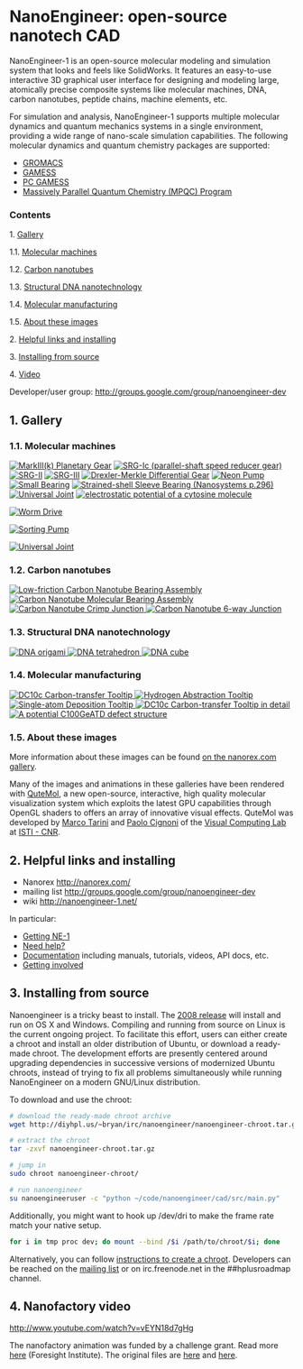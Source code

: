 NanoEngineer: open-source nanotech CAD
==============================

NanoEngineer-1 is an open-source molecular modeling and simulation system that looks and feels like SolidWorks. It features an easy-to-use interactive 3D graphical user interface for designing and modeling large, atomically precise composite systems like molecular machines, DNA, carbon nanotubes, peptide chains, machine elements, etc.

For simulation and analysis, NanoEngineer-1 supports multiple molecular dynamics and quantum mechanics systems in a single environment, providing a wide range of nano-scale simulation capabilities. The following molecular dynamics and quantum chemistry packages are supported:

 * [GROMACS](http://www.gromacs.org/gromacs/features/feature-summary.html)
 * [GAMESS](http://www.msg.ameslab.gov/GAMESS/)
 * [PC GAMESS](http://classic.chem.msu.su/gran/gamess/)
 * [Massively Parallel Quantum Chemistry (MPQC) Program](http://www.mpqc.org/)

### Contents

1\.    [Gallery](#gallery)

1.1\.    [Molecular machines](#molecularmachines)

1.2\.    [Carbon nanotubes](#carbonnanotubes)

1.3\.    [Structural DNA nanotechnology](#dnananotech)

1.4\.    [Molecular manufacturing](#molecularmanufacturing)

1.5\.    [About these images](#abouttheseimages)

2\.    [Helpful links and installing](#helpfullinks)

3\.    [Installing from source](#installing)

4\.    [Video](#video)

Developer/user group: http://groups.google.com/group/nanoengineer-dev

<a name="gallery" />

1\. Gallery
------------

<a name="molecularmachines" />

### 1.1\. Molecular machines

<a href="http://nanoengineer-1.com/content/index.php?option=com_content&task=view&id=52&Itemid=62"><img title="MarkIII(k) Planetary Gear" src="http://nanoengineer-1.com/content/images/stories/gallery/assemblies/gears/mark-iiik/a8/a8_qm_animation5.gif" /></a>
<a href="http://nanoengineer-1.com/content/index.php?option=com_content&task=view&id=46&Itemid=56"><img title="SRG-Ic (parallel-shaft speed reducer gear)" src="http://nanoengineer-1.com/content/images/stories/gallery/assemblies/gears/srg-i/a8/a8_qm_animation5.gif" /></a>
<a href="http://nanoengineer-1.com/content/index.php?option=com_content&task=view&id=51&Itemid=61"><img title="SRG-II" src="http://nanoengineer-1.com/content/images/stories/gallery/assemblies/gears/srg-ii/a8/a8_pov_small_animation2.gif" /></a>
<a href="http://nanoengineer-1.com/content/index.php?option=com_content&task=view&id=42&Itemid=52"><img title="SRG-III" src="http://nanoengineer-1.com/content/images/stories/gallery/assemblies/gears/srg-iii/a8/a8_pov_animation2.gif" /></a>
<a href="http://nanoengineer-1.com/content/index.php?option=com_content&task=view&id=44&Itemid=54"><img title="Drexler-Merkle Differential Gear" src="http://nanoengineer-1.com/content/images/stories/gallery/assemblies/gears/diff%20gear/a8/a8_pov_animation2.gif" /></a>
<a href="http://nanoengineer-1.com/content/index.php?option=com_content&task=view&id=45&Itemid=55"><img title="Neon Pump" src="http://nanoengineer-1.com/content/images/stories/gallery/assemblies/pumps/neon%20pump/a8_qm_neonpump1.gif" /></a>
<a href="http://nanoengineer-1.com/content/index.php?option=com_content&task=view&id=47&Itemid=57"><img title="Small Bearing" src="http://nanoengineer-1.com/content/images/stories/gallery/assemblies/bearings/small%20bearing/a8/pov_animation2.gif" /></a>
<a href="http://nanoengineer-1.com/content/index.php?option=com_content&task=view&id=48&Itemid=58"><img title="Strained-shell Sleeve Bearing (Nanosystems p.296)" src="http://nanoengineer-1.com/content/images/stories/gallery/assemblies/bearings/large%20bearing/a8/pov_animation1.gif" /></a>
<a href="http://nanoengineer-1.com/content/index.php?option=com_content&task=view&id=41&Itemid=51"><img title="Universal Joint" src="http://nanoengineer-1.com/content/images/stories/gallery/assemblies/couplings/universal%20joint/a8/a8_animation3.gif" /></a>
<a href="http://nanoengineer-1.com/content/index.php?option=com_content&task=view&id=43&Itemid=53"><img title="electrostatic potential of a cytosine molecule" src="http://nanoengineer-1.com/content/images/stories/gallery/assemblies/bearings/small%20bearing/a8/esp/esp_ne1_animations/smallbearing_cpk_esp7.gif" /></a>

<a href="http://www.nanoengineer-1.net/mediawiki/index.php?title=Worm_Drive"><img title="Worm Drive" src="http://www.nanoengineer-1.net/mediawiki/images/5/54/WormGearAnimation1.gif" /></a>

<a href="http://www.nanoengineer-1.net/mediawiki/index.php?title=Sorting_Pump"><img title="Sorting Pump" src="http://www.nanoengineer-1.net/mediawiki/images/1/10/SortingPump1.png" /></a>

<a href="http://www.nanoengineer-1.net/mediawiki/index.php?title=Universal_Joint"><img title="Universal Joint" src="http://www.nanoengineer-1.net/mediawiki/images/3/3c/A8_ujoint_motors2.png" /></a>

<a name="carbonnanotubes" />

### 1.2\. Carbon nanotubes

<a href="http://nanoengineer-1.com/content/index.php?option=com_content&task=view&id=38&Itemid=48">
<img title="Low-friction Carbon Nanotube Bearing Assembly" src="http://nanoengineer-1.com/content/images/stories/gallery/cnt/ringrod_16mer_1.png" />
<img title="Carbon Nanotube Molecular Bearing Assembly" src="http://nanoengineer-1.com/content/images/stories/gallery/cnt/14x22dwcntsimspinwheelcut_2.png" />
<img title="Carbon Nanotube Crimp Junction" src="http://nanoengineer-1.com/content/images/stories/gallery/cnt/cnt_crimpjunc1.png" />
<img title="Carbon Nanotube 6-way Junction" src="http://nanoengineer-1.com/content/images/stories/gallery/cnt/nanotube_octahedron_si_hinges1.png" />
</a>

<a name="dnananotech" />

### 1.3\. Structural DNA nanotechnology

<a href="http://nanoengineer-1.com/content/index.php?option=com_content&task=view&id=37&Itemid=47">
<img title="DNA origami" src="http://nanoengineer-1.com/content/images/stories/gallery/sdn/dna_origami3_256.png" />
<img title="DNA tetrahedron" src="http://nanoengineer-1.com/content/images/stories/gallery/sdn/dna_tetrahedron1_256.png" />
<img title="DNA cube" src="http://nanoengineer-1.com/content/images/stories/gallery/sdn/dna_cube7.png" />
</a>

<a name="molecularmanufacturing" />

### 1.4\. Molecular manufacturing

<a href="http://nanoengineer-1.com/content/index.php?option=com_content&task=view&id=39&Itemid=49">
<img title="DC10c Carbon-transfer Tooltip" src="http://nanoengineer-1.com/content/images/stories/gallery/manufacturing/dc10c_holder1.png" />
<img title="Hydrogen Abstraction Tooltip" src="http://nanoengineer-1.com/content/images/stories/gallery/manufacturing/abstracter_1.png" />
<img title="Single-atom Deposition Tooltip" src="http://nanoengineer-1.com/content/images/stories/gallery/manufacturing/singleatom_assembly1.png" />
<img title="DC10c Carbon-transfer Tooltip in detail" src="http://nanoengineer-1.com/content/images/stories/gallery/manufacturing/dc10c_1.png" />
<img title="A potential C100GeATD defect structure" src="http://nanoengineer-1.com/content/images/stories/gallery/manufacturing/c100geatd.png" />
</a>

<a name="abouttheseimages" />

### 1.5\. About these images

More information about these images can be found [on the nanorex.com gallery](http://nanoengineer-1.com/content/index.php?option=com_content&task=view&id=36&Itemid=46).

Many of the images and animations in these galleries have been rendered with [QuteMol](http://qutemol.sourceforge.net/), a new open-source, interactive, high quality molecular visualization system which exploits the latest GPU capabilities through OpenGL shaders to offers an array of innovative visual effects. QuteMol was developed by [Marco Tarini](http://vcg.isti.cnr.it/~tarini) and [Paolo Cignoni](http://vcg.isti.cnr.it/~cignoni) of the [Visual Computing Lab](http://vcg.isti.cnr.it/) at [ISTI - CNR](http://www.isti.cnr.it/).

<a name="helpfullinks" />

2\. Helpful links and installing
------------

 * Nanorex http://nanorex.com/
 * mailing list http://groups.google.com/group/nanoengineer-dev
 * wiki http://nanoengineer-1.net/

In particular:

 * [Getting NE-1](http://www.nanoengineer-1.net/mediawiki/index.php?title=Get_NanoEngineer-1)
 * [Need help?](http://www.nanoengineer-1.net/mediawiki/index.php?title=Help)
 * [Documentation](http://www.nanoengineer-1.net/mediawiki/index.php?title=Category:Documentation) including manuals, tutorials, videos, API docs, etc.
 * [Getting involved](http://www.nanoengineer-1.net/mediawiki/index.php?title=Category:Contribute)

<a name="installing" />

3\. Installing from source
------------

Nanoengineer is a tricky beast to install. The [2008 release](http://www.nanoengineer-1.net/mediawiki/index.php?title=Get_NanoEngineer-1) will install and run on OS X and Windows. Compiling and running from source on Linux is the current ongoing project. To facilitate this effort, users can either create a chroot and install an older distribution of Ubuntu, or download a ready-made chroot. The development efforts are presently centered around upgrading dependencies in successive versions of modernized Ubuntu chroots, instead of trying to fix all problems simultaneously while running NanoEngineer on a modern GNU/Linux distribution.

To download and use the chroot:

```bash
# download the ready-made chroot archive
wget http://diyhpl.us/~bryan/irc/nanoengineer/nanoengineer-chroot.tar.gz

# extract the chroot
tar -zxvf nanoengineer-chroot.tar.gz

# jump in
sudo chroot nanoengineer-chroot/

# run nanoengineer
su nanoengineeruser -c "python ~/code/nanoengineer/cad/src/main.py"
```

Additionally, you might want to hook up /dev/dri to make the frame rate match your native setup.

```bash
for i in tmp proc dev; do mount --bind /$i /path/to/chroot/$i; done
```

Alternatively, you can follow [instructions to create a chroot](http://diyhpl.us/~bryan/irc/nanoengineer/nanoengineer-chroot-debootstrap). Developers can be reached on the [mailing list](http://groups.google.com/group/nanoengineer-dev) or on irc.freenode.net in the ##hplusroadmap channel.

<a name="video" />

4\. Nanofactory video
------------

http://www.youtube.com/watch?v=vEYN18d7gHg

The nanofactory animation was funded by a challenge grant. Read more [here](http://www.foresight.org/animation_challenge/index.html) (Foresight Institute). The original files are [here](http://www.foresight.org/nanofactory.mov) and [here](http://www.foresight.org/animation_challenge/nanofactory_360x240copyright_sor3.mov).
